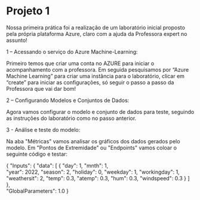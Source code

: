 # Projeto 1

Nossa primeira prática foi a realização de um laboratório inicial proposto pela própria plataforma Azure, claro com a ajuda da Professora expert no assunto!

1 – Acessando o serviço do Azure Machine-Learning:

Primeiro temos que criar uma conta no AZURE para iniciar o acompanhamento com a professora.
Em seguida pesquisamos por “Azure Machine Learning” para criar uma instância para o laboratório, clicar em “create” para iniciar as configurações, só seguir o passo a passo da Professora que vai dar bom! 

2 – Configurando Modelos e Conjuntos de Dados:

Agora vamos configurar o modelo e conjunto de dados para teste, seguindo as instruções do laboratório como no passo anterior.

3 - Análise e teste do modelo:

Na aba "Métricas" vamos analisar os gráficos dos dados gerados pelo modelo.
Em "Pontos de Extremidade" ou "Endpoints" vamos coloar o seguinte código e testar:

 {
   "Inputs": { 
     "data": [
       {
         "day": 1,
         "mnth": 1,   
         "year": 2022,
         "season": 2,
         "holiday": 0,
         "weekday": 1,
         "workingday": 1,
         "weathersit": 2, 
         "temp": 0.3, 
         "atemp": 0.3,
         "hum": 0.3,
         "windspeed": 0.3 
       }
     ]    
   },   
   "GlobalParameters": 1.0
 }